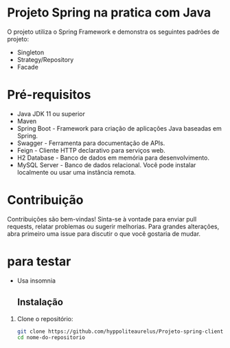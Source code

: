 # Projeto Spring na pratica com Java

O projeto utiliza o Spring Framework e demonstra os seguintes padrões de projeto:

- Singleton
- Strategy/Repository
- Facade
# Pré-requisitos

- Java JDK 11 ou superior
- Maven
- Spring Boot - Framework para criação de aplicações Java baseadas em Spring.
- Swagger - Ferramenta para documentação de APIs.
- Feign - Cliente HTTP declarativo para serviços web.
- H2 Database - Banco de dados em memória para desenvolvimento.
- MySQL Server - Banco de dados relacional. Você pode instalar localmente ou usar uma instância remota.
 # Contribuição
Contribuições são bem-vindas! Sinta-se à vontade para enviar pull requests, relatar problemas ou sugerir melhorias. Para grandes alterações, abra primeiro uma issue para discutir o que você gostaria de mudar.

#  para testar

- Usa insomnia

  ## Instalação

1. Clone o repositório:

   ```bash
   git clone https://github.com/hyppoliteaurelus/Projeto-spring-cliente-na--pratica.git
   cd nome-do-repositorio
